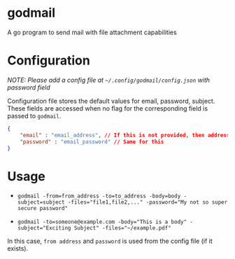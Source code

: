 # godmail
A go program to send mail with file attachment capabilities

# Configuration

*NOTE: Please add a config file at `~/.config/godmail/config.json` with password field*

Configuration file stores the default values for email, password, subject. These fields are accessed when no flag for the corresponding field is passed to `godmail`.

```json
{
    "email" : "email_address", // If this is not provided, then address has to be provided with the -from flag
    "password" : "email_password" // Same for this
}
```

# Usage

* `godmail -from=from_address -to=to_address -body=body -subject=subject -files="file1,file2,..." -password="My not so super secure password"`

* `godmail -to=someone@example.com -body="This is a body" -subject="Exciting Subject" -files="~/example.pdf"`

In this case, `from address` and `password` is used from the config file (if it exists).

